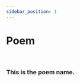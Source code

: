 ```yaml
---
sidebar_position: 1
---
```


# Poem
<br/>
<h3>This is the poem name.</h3>
 
<br/>
<br/>
<br/>
<br/>
<br/>
<br/>
<br/>
<br/>
<br/>
<br/>
<br/>
<br/>
<br/>
<br/>
<br/>  
<br/>
<br/>
<br/>
<br/>   
<br/>
<br/>
<br/>
<br/>  
<br/>
<br/>
<br/>
<br/> 
<br/>
<br/>
<br/>
<br/>
<br/>
<br/> 
<br/>  
<br/>
<br/>
<br/>
<br/>


